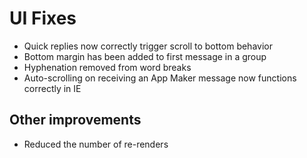 # UI Fixes

- Quick replies now correctly trigger scroll to bottom behavior
- Bottom margin has been added to first message in a group
- Hyphenation removed from word breaks
- Auto-scrolling on receiving an App Maker message now functions correctly in IE

## Other improvements

- Reduced the number of re-renders
